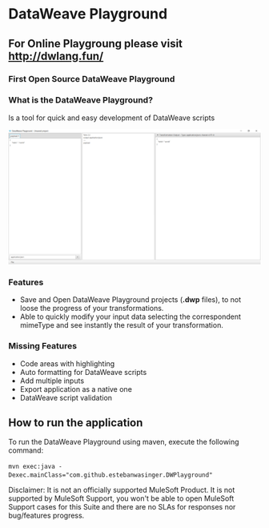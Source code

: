 # DataWeave Playground

## For Online Playgroung please visit http://dwlang.fun/





### First Open Source DataWeave Playground

### What is the DataWeave Playground?

Is a tool for quick and easy development of DataWeave scripts

![DataWeave Playground](./images/playground.png)

### Features

* Save and Open DataWeave Playground projects (**.dwp** files), to not loose the progress of your transformations.
* Able to quickly modify your input data selecting the correspondent mimeType and see instantly the result of your transformation.

### Missing Features
* Code areas with highlighting
* Auto formatting for DataWeave scripts
* Add multiple inputs
* Export application as a native one
* DataWeave script validation

## How to run the application

To run the DataWeave Playground using maven, execute the following command:

```mvn exec:java -Dexec.mainClass="com.github.estebanwasinger.DWPlayground"```

Disclaimer: It is not an officially supported MuleSoft Product. It is not supported by MuleSoft Support, you won't be able to open MuleSoft Support cases for this Suite and there are no SLAs for responses nor bug/features progress.
